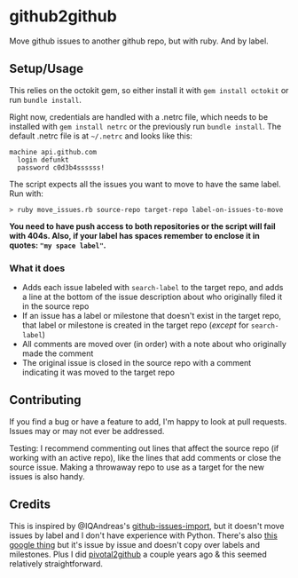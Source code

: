 # github2github
Move github issues to another github repo, but with ruby. And by label.

## Setup/Usage
This relies on the octokit gem, so either install it with `gem install octokit` or run `bundle install`. 

Right now, credentials are handled with a .netrc file, which needs to be installed with `gem install netrc` or the previously run `bundle install`. The default .netrc file is at `~/.netrc` and looks like this:
````
machine api.github.com
  login defunkt
  password c0d3b4ssssss!
````

The script expects all the issues you want to move to have the same label. Run with:
````
> ruby move_issues.rb source-repo target-repo label-on-issues-to-move
````
**You need to have push access to both repositories or the script will fail with 404s. Also, if your label has spaces remember to enclose it in quotes: `"my space label"`.**

### What it does
* Adds each issue labeled with `search-label` to the target repo, and adds a line at the bottom of the issue description about who originally filed it in the source repo
* If an issue has a label or milestone that doesn't exist in the target repo, that label or milestone is created in the target repo (*except* for `search-label`)
* All comments are moved over (in order) with a note about who originally made the comment
* The original issue is closed in the source repo with a comment indicating it was moved to the target repo

## Contributing
If you find a bug or have a feature to add, I'm happy to look at pull requests. Issues may or may not ever be addressed.

Testing: I recommend commenting out lines that affect the source repo (if working with an active repo), like the lines that add comments or close the source issue. Making a throwaway repo to use as a target for the new issues is also handy.

## Credits
This is inspired by @IQAndreas's [github-issues-import](https://github.com/IQAndreas/github-issues-import), but it doesn't move issues by label and I don't have experience with Python. There's also [this google thing](https://github-issue-mover.appspot.com/) but it's issue by issue and doesn't copy over labels and milestones. Plus I did [pivotal2github](https://github.com/antislice/pivotal2github) a couple years ago & this seemed relatively straightforward.
